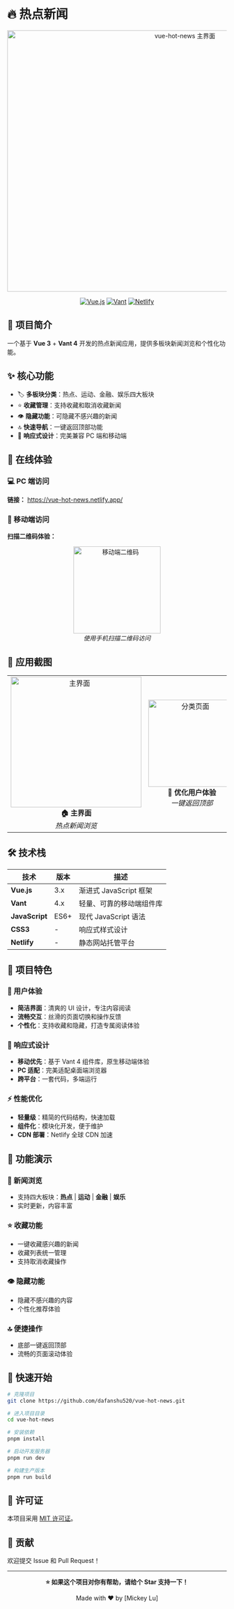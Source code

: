 # 🔥 热点新闻

<div align="center">
  <img width="800" height="600" alt="vue-hot-news 主界面" src="https://github.com/user-attachments/assets/29e2affa-68d7-415d-863f-d16efef4410c" />
</div>

<div align="center">
  
  [![Vue.js](https://img.shields.io/badge/Vue.js-3.x-4FC08D?style=flat-square&logo=vue.js&logoColor=white)](https://vuejs.org/)
  [![Vant](https://img.shields.io/badge/Vant-4.x-07C160?style=flat-square&logo=wechat&logoColor=white)](https://vant-contrib.gitee.io/vant/)
  [![Netlify](https://img.shields.io/badge/Netlify-00C7B7?style=flat-square&logo=netlify&logoColor=white)](https://vue-hot-news.netlify.app/)
  
</div>

## 📖 项目简介

一个基于 **Vue 3** + **Vant 4** 开发的热点新闻应用，提供多板块新闻浏览和个性化功能。

## ✨ 核心功能

- 🏷️ **多板块分类**：热点、运动、金融、娱乐四大板块
- ⭐ **收藏管理**：支持收藏和取消收藏新闻
- 👁️ **隐藏功能**：可隐藏不感兴趣的新闻
- 🔝 **快速导航**：一键返回顶部功能
- 📱 **响应式设计**：完美兼容 PC 端和移动端

## 🚀 在线体验

### 💻 PC 端访问

**链接：** https://vue-hot-news.netlify.app/

### 📱 移动端访问

**扫描二维码体验：**

<div align="center">
  <img width="200" height="200" alt="移动端二维码" src="https://github.com/user-attachments/assets/7400acbd-0606-4c2a-8d58-1cde1424a51f" />
  <br>
  <em>使用手机扫描二维码访问</em>
</div>

## 📱 应用截图

<table border="0">
  <tr>
    <td align="center">
      <img width="300" alt="主界面" src="https://github.com/user-attachments/assets/d4ef4a19-66c8-4d19-86fc-88a2794899f5" />
      <br>
      <b>🏠 主界面</b>
      <br>
      <em>热点新闻浏览</em>
    </td>
    <td align="center">
      <img width="200" alt="分类页面" src="https://github.com/user-attachments/assets/16fe04fd-d624-4b02-8d75-55ce750251b1" />
      <br>
      <b>📂 优化用户体验</b>
      <br>
      <em>一键返回顶部</em>
    </td>
    <td align="center">
      <img width="200" alt="收藏页面" src="https://github.com/user-attachments/assets/67157f64-db8d-48a3-a243-786cb0791b07" />
      <br>
      <b>⭐ 收藏页面</b>
      <br>
      <em>个人收藏管理</em>
    </td>
  </tr>
</table>

## 🛠️ 技术栈

| 技术           | 版本 | 描述                     |
| -------------- | ---- | ------------------------ |
| **Vue.js**     | 3.x  | 渐进式 JavaScript 框架   |
| **Vant**       | 4.x  | 轻量、可靠的移动端组件库 |
| **JavaScript** | ES6+ | 现代 JavaScript 语法     |
| **CSS3**       | -    | 响应式样式设计           |
| **Netlify**    | -    | 静态网站托管平台         |

## 🎯 项目特色

### 🎨 用户体验

- **简洁界面**：清爽的 UI 设计，专注内容阅读
- **流畅交互**：丝滑的页面切换和操作反馈
- **个性化**：支持收藏和隐藏，打造专属阅读体验

### 📐 响应式设计

- **移动优先**：基于 Vant 4 组件库，原生移动端体验
- **PC 适配**：完美适配桌面端浏览器
- **跨平台**：一套代码，多端运行

### ⚡ 性能优化

- **轻量级**：精简的代码结构，快速加载
- **组件化**：模块化开发，便于维护
- **CDN 部署**：Netlify 全球 CDN 加速

## 🌟 功能演示

### 📰 新闻浏览

- 支持四大板块：**热点** | **运动** | **金融** | **娱乐**
- 实时更新，内容丰富

### ⭐ 收藏功能

- 一键收藏感兴趣的新闻
- 收藏列表统一管理
- 支持取消收藏操作

### 👁️ 隐藏功能

- 隐藏不感兴趣的内容
- 个性化推荐体验

### 🔝 便捷操作

- 底部一键返回顶部
- 流畅的页面滚动体验

## 🚀 快速开始

```bash
# 克隆项目
git clone https://github.com/dafanshu520/vue-hot-news.git

# 进入项目目录
cd vue-hot-news

# 安装依赖
pnpm install

# 启动开发服务器
pnpm run dev

# 构建生产版本
pnpm run build
```

## 📄 许可证

本项目采用 [MIT 许可证](https://opensource.org/licenses/MIT)。

## 🤝 贡献

欢迎提交 Issue 和 Pull Request！

---

<div align="center">
  
  **⭐ 如果这个项目对你有帮助，请给个 Star 支持一下！**
  
  Made with ❤️ by [Mickey Lu]
  
</div>

